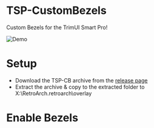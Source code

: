 # TSP-CustomBezels

Custom Bezels for the TrimUI Smart Pro!

![Demo](https://github.com/acatone-git/TSP-CB/assets/67967964/cb96065d-d824-4af7-a644-335686e283b1)

# Setup

- Download the TSP-CB archive from the [release page](https://github.com/acatone-git/TSP-CustomBezels/releases)
- Extract the archive & copy to the extracted folder to X:\RetroArch\.retroarch\overlay

# Enable Bezels


